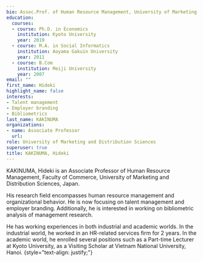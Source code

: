 ```yaml
---
bio: Assoc.Prof. of Human Resource Management, University of Marketing and Distribution Sciences, Japan.
education:
  courses:
  - course: Ph.D. in Economics
    institution: Kyoto University
    year: 2019
  - course: M.A. in Social Informatics
    institution: Aoyama Gakuin University
    year: 2011
  - course: B.Com
    institution: Meiji University
    year: 2007
email: ""
first_name: Hideki
highlight_name: false
interests:
- Talent management
- Employer branding
- Bibliometrics
last_name: KAKINUMA
organizations:
- name: Associate Professor
  url: 
role: University of Marketing and Distribution Sciences
superuser: true
title: KAKINUMA, Hideki
---
```


KAKINUMA, Hideki is an Associate Professor of Human Resource Management, Faculty of Commerce, University of Marketing and Distribution Sciences, Japan.

His research field encompasses human resource management and organizational behavior. He is now focusing on talent management and employer branding. Additionally, he is interested in working on bibliometric analysis of management research.

He has working experiences in both industrial and academic worlds. In the industrial world, he worked in an HR-related services firm for 2 years. In the academic world, he enrolled several positions such as a Part-time Lecturer at Kyoto University, as a Visiting Scholar at Vietnam National University, Hanoi.
{style="text-align: justify;"}
